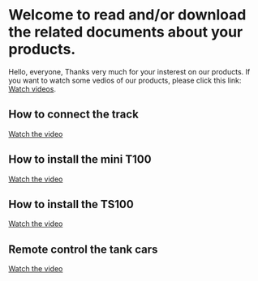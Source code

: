 # Welcome to read and/or download the related documents about your products.
Hello, everyone, Thanks very much for your insterest on our products. If you want to watch some vedios of our products, please click
this link: [Watch videos](http://i.youku.com/i/UMjg3NjY2MDgxMg==/videos?spm=a2hzp.8244740.0.0).

## How to connect the track
[Watch the video](http://v.youku.com/v_show/id_XMTg4NzYyMzY4NA==.html?spm=a2hzp.8253869.0.0)

## How to install the mini T100
[Watch the video](http://v.youku.com/v_show/id_XMjgzOTYxNzIyMA==.html?spm=a2hzp.8253869.0.0)

## How to install the TS100
[Watch the video](http://v.youku.com/v_show/id_XMjg0NDEyMDMwOA==.html?spm=a2hzp.8253869.0.0)

## Remote control the tank cars
[Watch the video](http://v.youku.com/v_show/id_XMTI5NjUwOTYzMg==.html?spm=a2hzp.8253869.0.0)
